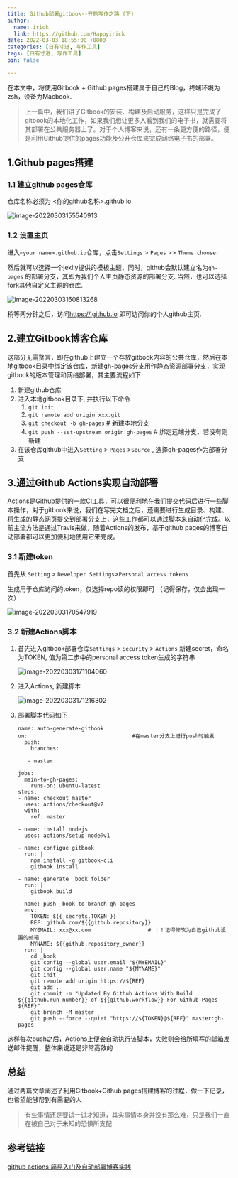 ```yaml
---
title: Github部署gitbook--开启写作之路 (下)
author:
  name: irick
  link: https://github.com/Happyirick
date: 2022-03-03 18:55:00 +0800
categories: [日有寸进, 写作工具]
tags: [日有寸进, 写作工具]
pin: false

---
```


在本文中，将使用Gitbook + Github pages搭建属于自己的Blog，终端环境为zsh，设备为Macbook. 

> 上一篇中，我们讲了Gitbook的安装、构建及启动服务，这样只是完成了gitbook的本地化工作，如果我们想让更多人看到我们的电子书，就需要将其部署在公共服务器上了。对于个人博客来说，还有一条更方便的路径，便是利用Github提供的pages功能及公开仓库来完成网络电子书的部署。

<!-- toc -->

## 1.Github pages搭建

### 1.1 建立github pages仓库

仓库名称必须为 <你的github名称>.github.io

![image-20220303155540913](https://cdn.jsdelivr.net/gh/HappyiRick/Album/Blogimg/202203031729720.png)

### 1.2 设置主页

进入`<your name>.github.io`仓库，点击`Settings` > `Pages` >> `Theme chooser` 

然后就可以选择一个jeklly提供的模板主题，同时，github会默认建立名为`gh-pages` 的部署分支，其即为我们个人主页静态资源的部署分支. 当然，也可以选择fork其他自定义主题的仓库. 

![image-20220303160813268](https://cdn.jsdelivr.net/gh/HappyiRick/Album/Blogimg/202203031729414.png)

稍等两分钟之后，访问[https://.github.io](https://happyirick.github.io/) 即可访问你的个人github主页.

## 2.建立Gitbook博客仓库

这部分无需赘言，即在github上建立一个存放gitbook内容的公共仓库，然后在本地gitbook目录中绑定该仓库，新建gh-pages分支用作静态资源部署分支，实现gitbook的版本管理和网络部署，其主要流程如下

1. 新建github仓库
2. 进入本地gitbook目录下, 并执行以下命令
   1. `git init `
   2. `git remote add origin xxx.git `
   3. `git checkout -b gh-pages` # 新建本地分支
   4. `git push --set-upstream origin gh-pages` # 绑定远端分支，若没有则新建
3. 在该仓库github中进入`Setting` > `Pages` >`Source` , 选择gh-pages作为部署分支

## 3.通过Github Actions实现自动部署

Actions是Github提供的一款CI工具，可以很便利地在我们提交代码后进行一些脚本操作，对于gitbook来说，我们在写完文档之后，还需要进行生成目录、构建、将生成的静态网页提交到部署分支上，这些工作都可以通过脚本来自动化完成。以前主流方法是通过Travis来做，随着Actions的发布，基于github pages的博客自动部署都可以更加便利地使用它来完成。

### 3.1 新建token

首先从 `Setting` > `Developer Settings`>`Personal access tokens`

 生成用于仓库访问的token，仅选择repo读的权限即可 （记得保存，仅会出现一次）

![image-20220303170547919](https://cdn.jsdelivr.net/gh/HappyiRick/Album/Blogimg/202203031729415.png)

### 3.2 新建Actions脚本

1. 首先进入gitbook部署仓库`Settings` > `Security` > `Actions` 新建secret，命名为TOKEN, 值为第二步中的personal access token生成的字符串

   ![image-20220303171104060](https://cdn.jsdelivr.net/gh/HappyiRick/Album/Blogimg/202203031729416.png)

2. 进入Actions, 新建脚本

   ![image-20220303171216302](https://cdn.jsdelivr.net/gh/HappyiRick/Album/Blogimg/202203031729418.png)

3. 部署脚本代码如下

   ```
   name: auto-generate-gitbook
   on:                                 #在master分支上进行push时触发  
     push:
       branches:
   
      - master
   
   jobs:
     main-to-gh-pages:
       runs-on: ubuntu-latest
   steps:                          
   - name: checkout master
     uses: actions/checkout@v2
     with:
       ref: master
           
   - name: install nodejs
     uses: actions/setup-node@v1
     
   - name: configue gitbook
     run: |
       npm install -g gitbook-cli          
       gitbook install
               
   - name: generate _book folder
     run: |
       gitbook build
               
   - name: push _book to branch gh-pages 
     env:
       TOKEN: ${{ secrets.TOKEN }}
       REF: github.com/${{github.repository}}
       MYEMAIL: xxx@xx.com                  # ！！记得修改为自己github设置的邮箱
       MYNAME: ${{github.repository_owner}}          
     run: |
       cd _book
       git config --global user.email "${MYEMAIL}"
       git config --global user.name "${MYNAME}"
       git init
       git remote add origin https://${REF}
       git add . 
       git commit -m "Updated By Github Actions With Build ${{github.run_number}} of ${{github.workflow}} For Github Pages ${REF}"
       git branch -M master
       git push --force --quiet "https://${TOKEN}@${REF}" master:gh-pages
   ```

这样每次push之后，Actions上便会自动执行该脚本，失败则会给所填写的邮箱发送邮件提醒，整体来说还是非常高效的

## 总结

通过两篇文章阐述了利用Gitbook+Github pages搭建博客的过程，做一下记录，也希望能够帮到有需要的人

> 有些事情还是要试一试才知道，其实事情本身并没有那么难，只是我们一直在被自己对于未知的恐惧所支配

## 参考链接

[github actions 简易入门及自动部署博客实践](https://zhuanlan.zhihu.com/p/93829286)

<!-- endtoc -->
